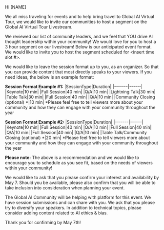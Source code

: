 Hi [NAME]

We all miss traveling for events and to help bring travel to Global AI Virtual Tour, we would like to invite our communities to host a segment on the Global AI Virtual Tour Livestream.

We reviewed our list of community leaders, and we feel that YOU drive AI thought leadership within your community! We would love for you to host a 3 hour segment on our livestream!
Below is our anticipated event format. We would like to invite you to host the segment scheduled for <insert time slot #>.

We would like to leave the session format up to you, as an organizer. So that you can provide content that most directly speaks to your viewers. If you need ideas, the below is an example format:

**Session Format Example #1:**
|SessionType|Duration|
|-------|------|
|Keynote|10 min|
|Full Session|40 min|
|Q/A|10 min|
|Lightning Talk|30 min|
|Table Talk|30 min|
|Full Session|40 min|
|Q/A|10 min|
|Community Closing (optional) *|10 min|
*Please feel free to tell viewers more about your community and how they can engage with your community throughout the year 

**Session Format Example #2:**
|SessionType|Duration|
|-------|------|
|Keynote|10 min|
|Full Session|40 min|
|Q/A|10 min|
|Full Session|40 min|
|Q/A|10 min|
|Full Session|40 min|
|Q/A|10 min|
|Table Talk/Community Closing (optional) *|20 min|
*Please feel free to tell viewers more about your community and how they can engage with your community throughout the year 

**Please note:** The above is a recommendation and we would like to encourage you to schedule as you see fit, based on the needs of viewers within your community!

We would like to ask that you please confirm your interest and availability by May 7. Should you be available, please also confirm that you will be able to take inclusion into consideration when planning your event. 

The Global AI Community will be helping with platform for this event. We have session submissions and can share with you. We ask that you please try to diversify your speakers. In addition to technical topics, please consider adding content related to AI ethics & bias.

Thank you for confirming by May 7th! 
